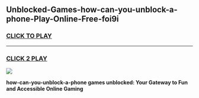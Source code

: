 
## Unblocked-Games-how-can-you-unblock-a-phone-Play-Online-Free-foi9i
<h3>
<a href="https://premium76.site?title=how-can-you-unblock-a-phone&ref=26A">CLICK TO PLAY</a></h3>
<hr>

<h3>
<a href="https://premium76.site?title=how-can-you-unblock-a-phone&ref=26A">CLICK 2 PLAY</a>
  
</h3>

<a href="https://premium76.site?title=how-can-you-unblock-a-phone&ref=26A"><img src="https://clearcache.store/games.png"></a>


**how-can-you-unblock-a-phone games unblocked: Your Gateway to Fun and Accessible Online Gaming**
